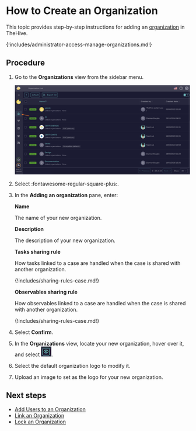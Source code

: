 # How to Create an Organization

This topic provides step-by-step instructions for adding an [organization](about-organizations.md) in TheHive.

{!includes/administrator-access-manage-organizations.md!}

## Procedure

1. Go to the **Organizations** view from the sidebar menu.

    ![Organizations view](../../images/administration-guides/manage-organizations-organizations-view.png)

2. Select :fontawesome-regular-square-plus:.

3. In the **Adding an organization** pane, enter:

    **Name**

    The name of your new organization.

    **Description**

    The description of your new organization.

    **Tasks sharing rule**

    How tasks linked to a case are handled when the case is shared with another organization.

    {!includes/sharing-rules-case.md!}

    **Observables sharing rule**

    How observables linked to a case are handled when the case is shared with another organization.

    {!includes/sharing-rules-case.md!}

4. Select **Confirm**.

5. In the **Organizations** view, locate your new organization, hover over it, and select ![Eye](../../images/administration-guides/manage-organizations-eye.png).

6. Select the default organization logo to modify it.

7. Upload an image to set as the logo for your new organization.

## Next steps

* [Add Users to an Organization](add-users-to-an-organization.md)
* [Link an Organization](link-an-organization.md)
* [Lock an Organization](lock-an-organization.md)